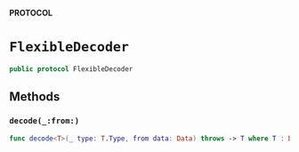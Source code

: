 **PROTOCOL**

# `FlexibleDecoder`

```swift
public protocol FlexibleDecoder
```

## Methods
### `decode(_:from:)`

```swift
func decode<T>(_ type: T.Type, from data: Data) throws -> T where T : Decodable
```
